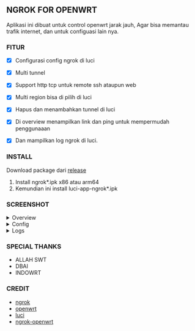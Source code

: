 ## NGROK FOR OPENWRT

Aplikasi ini dibuat untuk control openwrt jarak jauh, Agar bisa memantau trafik internet, dan untuk configuasi lain nya.

### FITUR
- [x] Configurasi config ngrok di luci
- [x] Multi tunnel
- [x] Support http tcp untuk remote ssh ataupun web
- [x] Multi region bisa di pilih di luci
- [x] Hapus dan menambahkan tunnel di luci
- [x] Di overview menampilkan link dan ping untuk mempermudah penggunaaan
- [x] Dan mampilkan log ngrok di luci.


### INSTALL

Download package dari [release](https://github.com/BobbyUnknown/ngrok-openwrt/releases)
1. Install ngrok*.ipk x86 atau arm64
2. Kemundian ini install luci-app-ngrok*.ipk


### SCREENSHOT

<details>
<summary>Overview</summary>

![Jadwal Release RAM](img/overview.png)
</details>

<details>
<summary>Config</summary>

![Jadwal Release RAM](img/config.png)
</details>

<details>
<summary>Logs</summary>

![Jadwal Release RAM](img/log.png)
</details>

### SPECIAL THANKS
- ALLAH SWT
- DBAI
- INDOWRT


### CREDIT
- [ngrok](https://ngrok.com/)
- [openwrt](https://openwrt.org/)
- [luci](https://github.com/openwrt/luci)
- [ngrok-openwrt](https://github.com/BobbyUnknown/ngrok-openwrt)